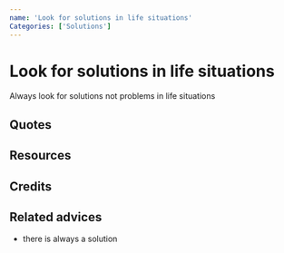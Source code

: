 ```yaml
---
name: 'Look for solutions in life situations'
Categories: ['Solutions']
---
```

# Look for solutions in life situations

Always look for solutions not problems in life situations

## Quotes

## Resources

## Credits

## Related advices

- there is always a solution
